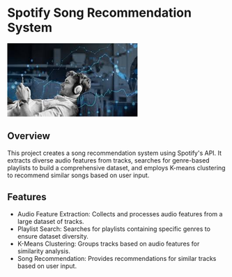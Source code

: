 # Spotify Song Recommendation System

![coverpic](song_recommender_cover.jpg)
## Overview

This project creates a song recommendation system using Spotify's API. It extracts diverse audio features from tracks, searches for genre-based playlists to build a comprehensive dataset, and employs K-means clustering to recommend similar songs based on user input.
## Features

- Audio Feature Extraction: Collects and processes audio features from a large dataset of tracks.
- Playlist Search: Searches for playlists containing specific genres to ensure dataset diversity.
- K-Means Clustering: Groups tracks based on audio features for similarity analysis.
- Song Recommendation: Provides recommendations for similar tracks based on user input.
